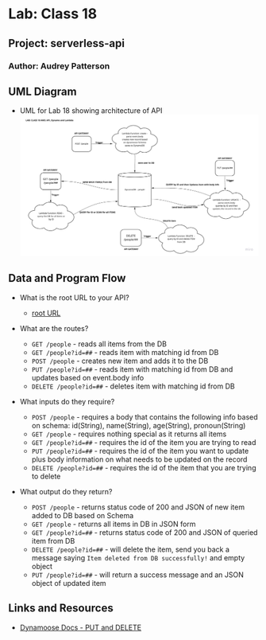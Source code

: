 # Lab: Class 18

## Project: serverless-api

### Author: Audrey Patterson

## UML Diagram

- UML for Lab 18 showing architecture of API
![UML](assets/lab18-uml.jpg)

## Data and Program Flow

- What is the root URL to your API?
  - [root URL](https://7yrr0s7wk5.execute-api.us-west-2.amazonaws.com/)

- What are the routes?
  - `GET /people` - reads all items from the DB
  - `GET /people?id=##` - reads item with matching id from DB
  - `POST /people` - creates new item and adds it to the DB
  - `PUT /people?id=##` - reads item with matching id from DB and updates based on event.body info
  - `DELETE /people?id=##` - deletes item with matching id from DB

- What inputs do they require?
  - `POST /people` - requires a body that contains the following info based on schema: id(String), name(String), age(String), pronoun(String)
  - `GET /people` - requires nothing special as it returns all items
  - `GET /people?id=##` - requires the id of the item you are trying to read
  - `PUT /people?id=##` - requires the id of the item you want to update plus body information on what needs to be updated on the record
  - `DELETE /people?id=##` - requires the id of the item that you are trying to delete

- What output do they return?
  - `POST /people` - returns status code of 200 and JSON of new item added to DB based on Schema
  - `GET /people` - returns all items in DB in JSON form
  - `GET /people?id=##` - returns status code of 200 and JSON of queried item from DB
  - `DELETE /people?id=##` - will delete the item, send you back a message saying `Item deleted from DB successfully!` and empty object
  - `PUT /people?id=##` - will return a success message and an JSON object of updated item

## Links and Resources

- [Dynamoose Docs - PUT and DELETE](https://v1.dynamoosejs.com/api/model/)
